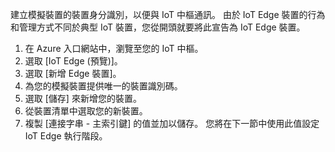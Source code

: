 建立模擬裝置的裝置身分識別，以便與 IoT 中樞通訊。 由於 IoT Edge 裝置的行為和管理方式不同於典型 IoT 裝置，您從開頭就要將此宣告為 IoT Edge 裝置。 

1. 在 Azure 入口網站中，瀏覽至您的 IoT 中樞。
1. 選取 [IoT Edge (預覽)]。
1. 選取 [新增 Edge 裝置]。
1. 為您的模擬裝置提供唯一的裝置識別碼。
1. 選取 [儲存] 來新增您的裝置。
1. 從裝置清單中選取您的新裝置。
1. 複製 [連接字串 - 主索引鍵] 的值並加以儲存。 您將在下一節中使用此值設定 IoT Edge 執行階段。 

